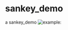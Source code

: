 # sankey_demo
a sankey_demo
![example:](https://github.com/tao118/sankey_demo/raw/master/assets/img/example.png)